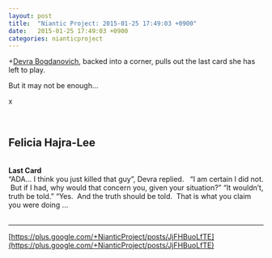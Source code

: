 ```yaml
---
layout: post
title:  "Niantic Project: 2015-01-25 17:49:03 +0900"
date:   2015-01-25 17:49:03 +0900
categories: nianticproject
---
```

+[Devra Bogdanovich](https://plus.google.com/102598577258553073047 ""), backed into a corner, pulls out the last card she has left to play.

But it may not be enough...

x<div class="shared"><br /><h2>Felicia Hajra-Lee</h2><br /><b>Last Card</b><br />“ADA... I think you just killed that guy”, Devra replied.   “I am certain I did not.  But if I had, why would that concern you, given your situation?” “It wouldn’t, truth be told.” “Yes.  And the truth should be told.  That is what you claim you were doing ...<br /><br /></div>
- - -
[https://plus.google.com/+NianticProject/posts/JjFHBuoLfTE](https://plus.google.com/+NianticProject/posts/JjFHBuoLfTE)
